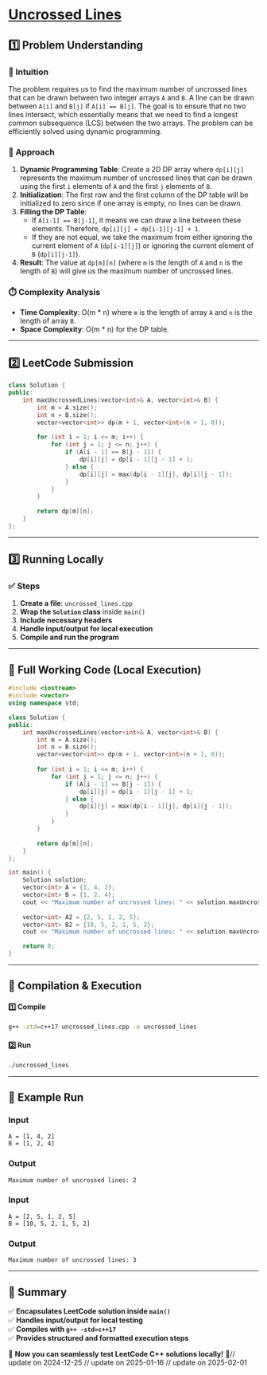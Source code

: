 # **[Uncrossed Lines](https://leetcode.com/problems/uncrossed-lines/description/)**  

## **1️⃣ Problem Understanding**  
### **📌 Intuition**  
The problem requires us to find the maximum number of uncrossed lines that can be drawn between two integer arrays `A` and `B`. A line can be drawn between `A[i]` and `B[j]` if `A[i] == B[j]`. The goal is to ensure that no two lines intersect, which essentially means that we need to find a longest common subsequence (LCS) between the two arrays. The problem can be efficiently solved using dynamic programming.

### **🚀 Approach**  
1. **Dynamic Programming Table**: Create a 2D DP array where `dp[i][j]` represents the maximum number of uncrossed lines that can be drawn using the first `i` elements of `A` and the first `j` elements of `B`.
2. **Initialization**: The first row and the first column of the DP table will be initialized to zero since if one array is empty, no lines can be drawn.
3. **Filling the DP Table**:
   - If `A[i-1] == B[j-1]`, it means we can draw a line between these elements. Therefore, `dp[i][j] = dp[i-1][j-1] + 1`.
   - If they are not equal, we take the maximum from either ignoring the current element of `A` (`dp[i-1][j]`) or ignoring the current element of `B` (`dp[i][j-1]`).
4. **Result**: The value at `dp[m][n]` (where `m` is the length of `A` and `n` is the length of `B`) will give us the maximum number of uncrossed lines.

### **⏱️ Complexity Analysis**  
- **Time Complexity**: O(m * n) where `m` is the length of array `A` and `n` is the length of array `B`.
- **Space Complexity**: O(m * n) for the DP table.

---  

## **2️⃣ LeetCode Submission**  
```cpp
class Solution {
public:
    int maxUncrossedLines(vector<int>& A, vector<int>& B) {
        int m = A.size();
        int n = B.size();
        vector<vector<int>> dp(m + 1, vector<int>(n + 1, 0));
        
        for (int i = 1; i <= m; i++) {
            for (int j = 1; j <= n; j++) {
                if (A[i - 1] == B[j - 1]) {
                    dp[i][j] = dp[i - 1][j - 1] + 1;
                } else {
                    dp[i][j] = max(dp[i - 1][j], dp[i][j - 1]);
                }
            }
        }
        
        return dp[m][n];
    }
};  
```  

---  

## **3️⃣ Running Locally**  
### **✅ Steps**  
1. **Create a file**: `uncrossed_lines.cpp`  
2. **Wrap the `Solution` class** inside `main()`  
3. **Include necessary headers**  
4. **Handle input/output for local execution**  
5. **Compile and run the program**  

---  

## **📝 Full Working Code (Local Execution)**  
```cpp
#include <iostream>
#include <vector>
using namespace std;

class Solution {
public:
    int maxUncrossedLines(vector<int>& A, vector<int>& B) {
        int m = A.size();
        int n = B.size();
        vector<vector<int>> dp(m + 1, vector<int>(n + 1, 0));
        
        for (int i = 1; i <= m; i++) {
            for (int j = 1; j <= n; j++) {
                if (A[i - 1] == B[j - 1]) {
                    dp[i][j] = dp[i - 1][j - 1] + 1;
                } else {
                    dp[i][j] = max(dp[i - 1][j], dp[i][j - 1]);
                }
            }
        }
        
        return dp[m][n];
    }
};

int main() {
    Solution solution;
    vector<int> A = {1, 4, 2};
    vector<int> B = {1, 2, 4};
    cout << "Maximum number of uncrossed lines: " << solution.maxUncrossedLines(A, B) << endl;
    
    vector<int> A2 = {2, 5, 1, 2, 5};
    vector<int> B2 = {10, 5, 2, 1, 5, 2};
    cout << "Maximum number of uncrossed lines: " << solution.maxUncrossedLines(A2, B2) << endl;

    return 0;
}  
```  

---  

## **🔧 Compilation & Execution**  
#### **1️⃣ Compile**  
```bash
g++ -std=c++17 uncrossed_lines.cpp -o uncrossed_lines
```  

#### **2️⃣ Run**  
```bash
./uncrossed_lines
```  

---  

## **🎯 Example Run**  
### **Input**  
```
A = [1, 4, 2]
B = [1, 2, 4]
```  
### **Output**  
```
Maximum number of uncrossed lines: 2
```  

### **Input**  
```
A = [2, 5, 1, 2, 5]
B = [10, 5, 2, 1, 5, 2]
```  
### **Output**  
```
Maximum number of uncrossed lines: 3
```  

---  

## **📌 Summary**  
✅ **Encapsulates LeetCode solution inside `main()`**  
✅ **Handles input/output for local testing**  
✅ **Compiles with `g++ -std=c++17`**  
✅ **Provides structured and formatted execution steps**  

🚀 **Now you can seamlessly test LeetCode C++ solutions locally!** 🚀// update on 2024-12-25
// update on 2025-01-16
// update on 2025-02-01
